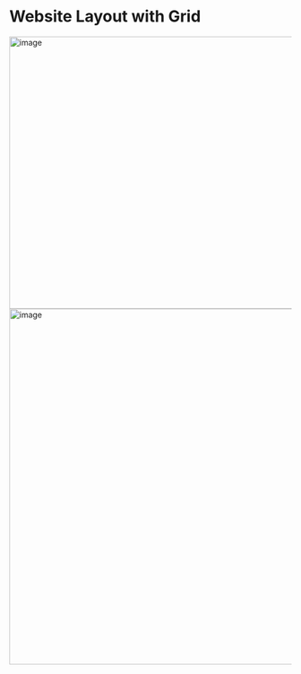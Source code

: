 # Website Layout with Grid 


<img width="1692" height="486" alt="image" src="https://github.com/user-attachments/assets/9d7c3d98-1cc4-430c-aac5-70a37f4e0f36" />
<img width="1625" height="635" alt="image" src="https://github.com/user-attachments/assets/0023baea-f630-4ed3-b4b6-1ec0341ce209" />
